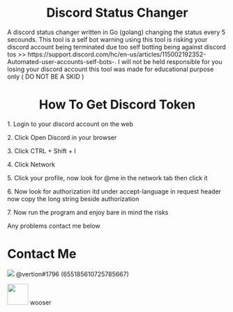 <h1 align="center"> Discord Status Changer </h1>
<p align="left">A discord status changer written in Go (golang) changing the status every 5 secounds. This tool is a self bot warning using this tool is risking your discord account being terminated due too self botting being against discord tos >> https://support.discord.com/hc/en-us/articles/115002192352-Automated-user-accounts-self-bots-. I will not be held responsible for you losing your discord account this tool was made for educational purpose only ( DO NOT BE A SKID )<a href="https://github.com/vertionn"></a></p>


<h1 align="center"> How To Get Discord Token </h1>
<p align="left">1. Login to your discord account on the web<a href="https://discord.com/"></a></p>
<p align="left">2. Click Open Discord in your browser<a href="https://discord.com/"></a></p>
<p align="left">3. Click CTRL + Shift + I<a href="https://discord.com/"></a></p>
<p align="left">4. Click Network<a href="https://discord.com/"></a></p>
<p align="left">5. Click your profile, now look for @me in the network tab then click it<a href="https://discord.com/"></a></p>
<p align="left">6. Now look for authorization itd under accept-language in request header now copy the long string beside authorization <a href="https://discord.com/"></a></p>
<p align="left">7. Now run the program and enjoy bare in mind the risks<a href="https://discord.com/"></a></p>
<p align="left">Any problems contact me below<a href="https://discord.com/"></a></p>

<h1 align="left"> Contact Me </h1>
<p align="left"><a href="https://discord.com/users/655185610725785667"><img src="https://skillicons.dev/icons?i=discord" /></a> @vertion#1796 (655185610725785667)</p>
<p align="left"><a href="https://t.me/wooser"><img src="https://www.freepnglogos.com/uploads/telegram-logo-png-0.png"  width="48" height="48" /></a> wooser</p>
